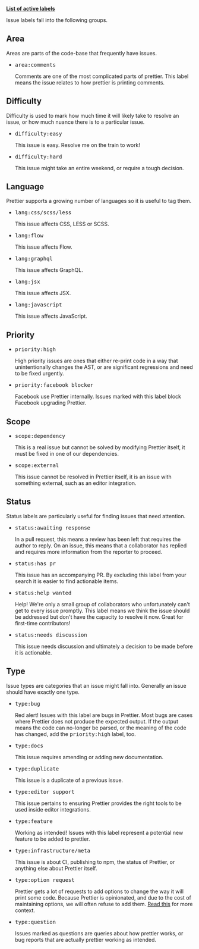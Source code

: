 **[List of active labels](https://github.com/prettier/prettier/labels?sort=name-asc)**

Issue labels fall into the following groups.

## Area

Areas are parts of the code-base that frequently have issues.

* <kbd>area:comments</kbd>
  
  Comments are one of the most complicated parts of prettier. This label means the issue relates to how prettier is printing comments.

## Difficulty

Difficulty is used to mark how much time it will likely take to resolve an issue, or how much nuance there is to a particular issue. 

* <kbd>difficulty:easy</kbd>

  This issue is easy. Resolve me on the train to work!

* <kbd>difficulty:hard</kbd>

  This issue might take an entire weekend, or require a tough decision.

## Language

Prettier supports a growing number of languages so it is useful to tag them.

* <kbd>lang:css/scss/less</kbd>

  This issue affects CSS, LESS or SCSS.

* <kbd>lang:flow</kbd>

  This issue affects Flow.

* <kbd>lang:graphql</kbd>

  This issue affects GraphQL.

* <kbd>lang:jsx</kbd>

  This issue affects JSX.

* <kbd>lang:javascript</kbd>

  This issue affects JavaScript.

## Priority

* <kbd>priority:high</kbd>

  High priority issues are ones that either re-print code in a way that unintentionally changes the AST, or are significant regressions and need to be fixed urgently.

* <kbd>priority:facebook blocker</kbd>

  Facebook use Prettier internally. Issues marked with this label block Facebook upgrading Prettier.

## Scope

* <kbd>scope:dependency</kbd>

  This is a real issue but cannot be solved by modifying Prettier itself, it must be fixed in one of our dependencies.

* <kbd>scope:external</kbd>

  This issue cannot be resolved in Prettier itself, it is an issue with something external, such as an editor integration.


## Status

Status labels are particularly useful for finding issues that need attention.

* <kbd>status:awaiting response</kbd>

  In a pull request, this means a review has been left that requires the author to reply. On an issue, this means that a collaborator has replied and requires more information from the reporter to proceed.

* <kbd>status:has pr</kbd>

  This issue has an accompanying PR. By excluding this label from your search it is easier to find actionable items.

* <kbd>status:help wanted</kbd>

  Help! We're only a small group of collaborators who unfortunately can't get to every issue promptly. This label means we think the issue should be addressed but don't have the capacity to resolve it now. Great for first-time contributors!

* <kbd>status:needs discussion</kbd>

  This issue needs discussion and ultimately a decision to be made before it is actionable.

## Type

Issue types are categories that an issue might fall into. Generally an issue should have exactly one type.

* <kbd>type:bug</kbd>

  Red alert! Issues with this label are bugs in Prettier. Most bugs are cases where Prettier does not produce the expected output. If the output means the code can no-longer be parsed, or the meaning of the code has changed, add the <kbd>priority:high</kbd> label, too. 

* <kbd>type:docs</kbd>

  This issue requires amending or adding new documentation.


* <kbd>type:duplicate</kbd>

  This issue is a duplicate of a previous issue.

* <kbd>type:editor support</kbd>

  This issue pertains to ensuring Prettier provides the right tools to be used inside editor integrations.

* <kbd>type:feature</kbd>

  Working as intended! Issues with this label represent a potential new feature to be added to prettier.

* <kbd>type:infrastructure/meta</kbd>

  This issue is about CI, publishing to npm, the status of Prettier, or anything else about Prettier itself.

* <kbd>type:option request</kbd>

  Prettier gets a lot of requests to add options to change the way it will print some code. Because Prettier is opinionated, and due to the cost of maintaining options, we will often refuse to add them. [Read this](https://github.com/prettier/prettier/issues/40) for more context.

* <kbd>type:question</kbd>

  Issues marked as questions are queries about how prettier works, or bug reports that are actually prettier working as intended.

